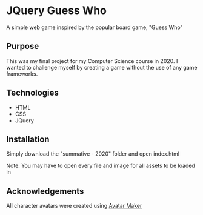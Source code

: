 # JQuery Guess Who
A simple web game inspired by the popular board game, "Guess Who"

## Purpose
This was my final project for my Computer Science course in 2020. I wanted to challenge myself by creating a game without the use of any game frameworks.

## Technologies
- HTML
- CSS
- JQuery

## Installation
Simply download the "summative - 2020" folder and open index.html

Note: You may have to open every file and image for all assets to be loaded in

## Acknowledgements
All character avatars were created using [Avatar Maker](https://chromewebstore.google.com/detail/avatar-maker/ofknlbikfofijlcjkfcihomkedmchfbn)
